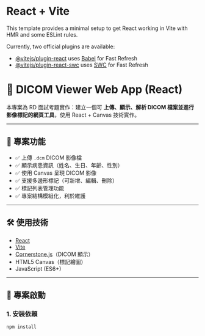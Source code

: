 # React + Vite

This template provides a minimal setup to get React working in Vite with HMR and some ESLint rules.

Currently, two official plugins are available:

- [@vitejs/plugin-react](https://github.com/vitejs/vite-plugin-react/blob/main/packages/plugin-react) uses [Babel](https://babeljs.io/) for Fast Refresh
- [@vitejs/plugin-react-swc](https://github.com/vitejs/vite-plugin-react/blob/main/packages/plugin-react-swc) uses [SWC](https://swc.rs/) for Fast Refresh

# 🩻 DICOM Viewer Web App (React)

本專案為 RD 面試考題實作：建立一個可 **上傳、顯示、解析 DICOM 檔案並進行影像標記的網頁工具**，使用 React + Canvas 技術實作。

---

## 📌 專案功能

- ✅ 上傳 `.dcm` DICOM 影像檔
- ✅ 顯示病患資訊（姓名、生日、年齡、性別）
- ✅ 使用 Canvas 呈現 DICOM 影像
- ✅ 支援多邊形標記（可新增、編輯、刪除）
- ✅ 標記列表管理功能
- ✅ 專案結構模組化，利於維護

---

## 🛠️ 使用技術

- [React](https://react.dev/)
- [Vite](https://vitejs.dev/)
- [Cornerstone.js](https://docs.cornerstonejs.org/)（DICOM 顯示）
- HTML5 Canvas（標記繪圖）
- JavaScript (ES6+)

---

## 🚀 專案啟動

### 1. 安裝依賴

```bash
npm install



